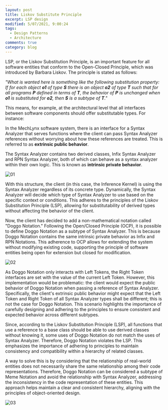 ```yaml
---
layout: post
title: Liskov Substitute Principle
excerpt: LSP design
modified: 5/07/2021, 9:00:24
tags:
  - Design Patterns
  - Architecture
comments: true
category: blog
---
```

LSP, or the Liskov Substitution Principle, is an important feature for all software entities that conform to the Open-Closed Principle, which was introduced by Barbara Liskov. The principle is stated as follows:

_"What is wanted here is something like the following substitution property: If for each object **o1** of type **S** there is an object **o2** of type **T** such that for all programs **P** defined in terms of **T**, the behavior of **P** is unchanged when **o1** is substituted for **o2**, then **S** is a subtype of **T**."_

This means, for example, at the architectural level that all interfaces between software components should offer substitutable types. For instance:

In the MechLynx software system, there is an interface for a Syntax Analyzer that serves functions where the client can pass Syntax Analyzer references without worrying about how these references are treated. This is referred to as **extrinsic public behavior**.

The Syntax Analyzer contains two derived classes, Infix Syntax Analyzer and RPN Syntax Analyzer, both of which can behave as a syntax analyzer within their own logic. This is known as **intrinsic private behavior**.

![01](https://github.com/CharlieHdzMx/CharlieHdzMx.github.io/assets/6202653/a06b5669-5e5c-4105-98be-c325e97c77ae)

With this structure, the client (in this case, the Inference Kernel) is using the Syntax Analyzer regardless of its concrete type. Dynamically, the Syntax Analyzer will decide which type of Syntax Analyzer to use based on the specific context or conditions. This adheres to the principles of the Liskov Substitution Principle (LSP), allowing for substitutability of derived types without affecting the behavior of the client.

Now, the client has decided to add a non-mathematical notation called "Doggo Notation." Following the Open/Closed Principle (OCP), it is possible to define Doggo Notation as a subtype of Syntax Analyzer. This is because Doggo Notation contains the same intrinsic private behavior as Infix and RPN Notations. This adherence to OCP allows for extending the system without modifying existing code, supporting the principle of software entities being open for extension but closed for modification.

![02](https://github.com/CharlieHdzMx/CharlieHdzMx.github.io/assets/6202653/a39b6ef0-5b1c-4746-a595-44c4887249cd)

As Doggo Notation only interacts with Left Tokens, the Right Token interfaces are set with the value of the current Left Token. However, this implementation would be problematic: the client would expect the public behavior of Doggo Notation when passing a reference of Syntax Analyzer. Specifically, the client's extrinsic public behavior might expect that the Left Token and Right Token of all Syntax Analyzer types shall be different; this is not the case for Doggo Notation. This scenario highlights the importance of carefully designing and adhering to the principles to ensure consistent and expected behavior across different subtypes.

Since, according to the Liskov Substitution Principle (LSP), all functions that use a reference to a base class should be able to use derived classes without knowing it, some uses of Doggo Notation do not match the uses of Syntax Analyzer. Therefore, Doggo Notation violates the LSP. This emphasizes the importance of adhering to principles to maintain consistency and compatibility within a hierarchy of related classes.

A way to solve this is by considering that the relationship of real-world entities does not necessarily share the same relationship among their code representations. Therefore, Doggo Notation can be considered a subtype of Meme Notation and avoid the relationship with Syntax Analyzer, addressing the inconsistency in the code representation of these entities. This approach helps maintain a clear and consistent hierarchy, aligning with the principles of object-oriented design.

![03](https://github.com/CharlieHdzMx/CharlieHdzMx.github.io/assets/6202653/f854e768-98f8-4ecb-b434-c659828a8e9c)
